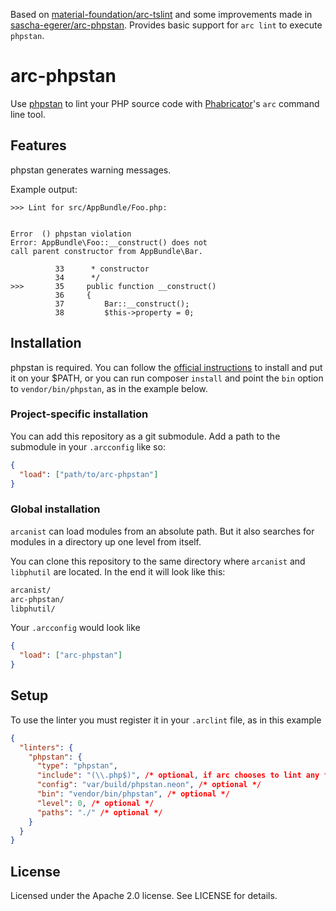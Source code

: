 Based on [material-foundation/arc-tslint](https://github.com/material-foundation/arc-tslint) and some improvements made in [sascha-egerer/arc-phpstan](https://github.com/sascha-egerer/arc-phpstan). Provides basic support for `arc lint` to execute `phpstan`.

# arc-phpstan

Use [phpstan](https://github.com/phpstan/phpstan) to lint your PHP source code with
[Phabricator](http://phabricator.org)'s `arc` command line tool.

## Features

phpstan generates warning messages.

Example output:
```
>>> Lint for src/AppBundle/Foo.php:


Error  () phpstan violation
Error: AppBundle\Foo::__construct() does not
call parent constructor from AppBundle\Bar.

          33      * constructor
          34      */
>>>       35     public function __construct()
          36     {
          37         Bar::__construct();
          38         $this->property = 0;
```
## Installation

phpstan is required. You can follow the [official instructions](https://github.com/phpstan/phpstan#installation) to install and put it on your $PATH, or you can run composer `install` and point the `bin` option to `vendor/bin/phpstan`, as in the example below.

### Project-specific installation

You can add this repository as a git submodule. Add a path to the submodule in your `.arcconfig`
like so:

```json
{
  "load": ["path/to/arc-phpstan"]
}
```

### Global installation

`arcanist` can load modules from an absolute path. But it also searches for modules in a directory
up one level from itself.

You can clone this repository to the same directory where `arcanist` and `libphutil` are located.
In the end it will look like this:

```sh
arcanist/
arc-phpstan/
libphutil/
```

Your `.arcconfig` would look like

```json
{
  "load": ["arc-phpstan"]
}
```

## Setup

To use the linter you must register it in your `.arclint` file, as in this example

```json
{
  "linters": {
    "phpstan": {
      "type": "phpstan",
      "include": "(\\.php$)", /* optional, if arc chooses to lint any files, phpstan run will be triggered */
      "config": "var/build/phpstan.neon", /* optional */
      "bin": "vendor/bin/phpstan", /* optional */
      "level": 0, /* optional */
      "paths": "./" /* optional */
    }
  }
}
```

## License

Licensed under the Apache 2.0 license. See LICENSE for details.
